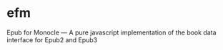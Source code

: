 efm
===

Epub for Monocle — A pure javascript implementation of the book data interface for Epub2 and Epub3
